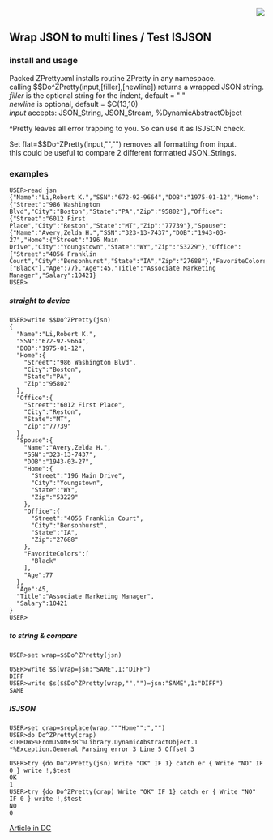 <p align="right"><img src="https://github.com/isc-at/CPIPE/blob/master/archived.jpg"/></p>

## Wrap JSON to multi lines / Test ISJSON 

### install and usage ###  
Packed ZPretty.xml installs routine ZPretty in any namespace.  
calling $$Do^ZPretty(input,\[filler],\[newline]) returns a wrapped JSON string.   
_filler_ is the optional string for the indent, default = "  "  
_newline_ is optional, default =  $C(13,10)  <CR><LF>    
_input_ accepts: JSON_String, JSON_Stream, %DynamicAbstractObject  

^Pretty leaves all error trapping to you. So can use it as ISJSON check.  

Set flat=$$Do^ZPretty(input,"","") removes all formatting from input.  
this could be useful to compare 2 different formatted JSON_Strings. 

### examples ###  
~~~
USER>read jsn
{"Name":"Li,Robert K.","SSN":"672-92-9664","DOB":"1975-01-12","Home":{"Street":"986 Washington Blvd","City":"Boston","State":"PA","Zip":"95802"},"Office":{"Street":"6012 First Place","City":"Reston","State":"MT","Zip":"77739"},"Spouse":{"Name":"Avery,Zelda H.","SSN":"323-13-7437","DOB":"1943-03-27","Home":{"Street":"196 Main Drive","City":"Youngstown","State":"WY","Zip":"53229"},"Office":{"Street":"4056 Franklin Court","City":"Bensonhurst","State":"IA","Zip":"27688"},"FavoriteColors":["Black"],"Age":77},"Age":45,"Title":"Associate Marketing Manager","Salary":10421}
USER>
~~~~  
##### straight to device #####   
~~~
USER>write $$Do^ZPretty(jsn)
{
  "Name":"Li,Robert K.",
  "SSN":"672-92-9664",
  "DOB":"1975-01-12",
  "Home":{
    "Street":"986 Washington Blvd",
    "City":"Boston",
    "State":"PA",
    "Zip":"95802"
  },
  "Office":{
    "Street":"6012 First Place",
    "City":"Reston",
    "State":"MT",
    "Zip":"77739"
  },
  "Spouse":{
    "Name":"Avery,Zelda H.",
    "SSN":"323-13-7437",
    "DOB":"1943-03-27",
    "Home":{
      "Street":"196 Main Drive",
      "City":"Youngstown",
      "State":"WY",
      "Zip":"53229"
    },
    "Office":{
      "Street":"4056 Franklin Court",
      "City":"Bensonhurst",
      "State":"IA",
      "Zip":"27688"
    },
    "FavoriteColors":[
      "Black"
    ],
    "Age":77
  },
  "Age":45,
  "Title":"Associate Marketing Manager",
  "Salary":10421
}
USER>
~~~

##### to string & compare #####   
~~~
USER>set wrap=$$Do^ZPretty(jsn)

USER>write $s(wrap=jsn:"SAME",1:"DIFF")
DIFF
USER>write $s($$Do^ZPretty(wrap,"","")=jsn:"SAME",1:"DIFF")
SAME
~~~

##### ISJSON #####   
~~~
USER>set crap=$replace(wrap,"""Home"":","")
USER>do Do^ZPretty(crap)
<THROW>%FromJSON+38^%Library.DynamicAbstractObject.1 *%Exception.General Parsing error 3 Line 5 Offset 3

USER>try {do Do^ZPretty(jsn) Write "OK" IF 1} catch er { Write "NO" IF 0 } write !,$test
OK
1
USER>try {do Do^ZPretty(crap) Write "OK" IF 1} catch er { Write "NO" IF 0 } write !,$test
NO
0
~~~

[Article in DC](https://community.intersystems.com/post/wrap-json-multi-lines-test-isjson)   
